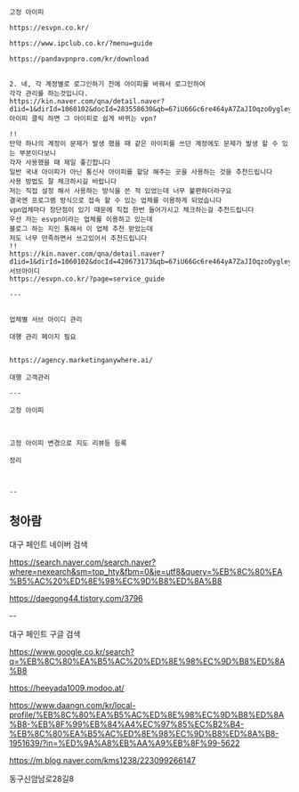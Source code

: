 ```


고정 아이피

https://esvpn.co.kr/

https://www.ipclub.co.kr/?menu=guide

https://pandavpnpro.com/kr/download


2. 네, 각 계정별로 로그인하기 전에 아이피를 바꿔서 로그인하여
각각 관리를 하는것입니다. 
https://kin.naver.com/qna/detail.naver?d1id=1&dirId=1060102&docId=283558630&qb=67iU66Gc6re464yA7ZaJIOqzoOygleyVhOydtO2UvCDshJzruYTsiqQ=&enc=utf8&section=kin.qna_ency&rank=5&search_sort=0&spq=0
아이피 클릭 하면 그 아이피로 쉽게 바뀌는 vpn?

!!
만약 하나의 계정이 문제가 발생 했을 때 같은 아이피를 쓰던 계정에도 문제가 발생 할 수 있는 부분이다보니
각자 사용했을 때 제일 좋긴합니다
일반 국내 아이피가 아닌 통신사 아이피를 할당 해주는 곳을 사용하는 것을 추천드립니다
사용 방법도 잘 체크하시길 바랍니다
저는 직접 설정 해서 사용하는 방식을 쓴 적 있었는데 너무 불편하더라구요
결국엔 프로그램 방식으로 접속 할 수 있는 업체를 이용하게 되었습니다
vpn업체마다 장단점이 있기 때문에 직접 한번 들어가시고 체크하는걸 추천드립니다
우선 저는 esvpn이라는 업체를 이용하고 있는데
블로그 하는 지인 통해서 이 업체 추천 받았는데
저도 너무 만족하면서 쓰고있어서 추천드립니다
!!
https://kin.naver.com/qna/detail.naver?d1id=1&dirId=1060102&docId=420673173&qb=67iU66Gc6re464yA7ZaJIOqzoOygleyVhOydtO2UvCDshJzruYTsiqQ=&enc=utf8&section=kin.qna_ency&rank=10&search_sort=0&spq=0
서브아이디
https://esvpn.co.kr/?page=service_guide

---


업체별 서브 아이디 관리

대행 관리 페이지 필요


https://agency.marketinganywhere.ai/

대행 고객관리

---

고정 아이피



고정 아이피 변경으로 지도 리뷰등 등록

정리



--     
```


## 청아람


대구 페인트 네이버 검색

https://search.naver.com/search.naver?where=nexearch&sm=top_hty&fbm=0&ie=utf8&query=%EB%8C%80%EA%B5%AC%20%ED%8E%98%EC%9D%B8%ED%8A%B8

https://daegong44.tistory.com/3796

--

대구 페인트 구글 검색

https://www.google.co.kr/search?q=%EB%8C%80%EA%B5%AC%20%ED%8E%98%EC%9D%B8%ED%8A%B8

https://heeyada1009.modoo.at/

https://www.daangn.com/kr/local-profile/%EB%8C%80%EA%B5%AC%ED%8E%98%EC%9D%B8%ED%8A%B8-%EB%8F%99%EB%84%A4%EC%97%85%EC%B2%B4-%EB%8C%80%EA%B5%AC%ED%8E%98%EC%9D%B8%ED%8A%B8-1951639/?in=%ED%9A%A8%EB%AA%A9%EB%8F%99-5622

https://m.blog.naver.com/kms1238/223099266147


동구신암남로28길8

